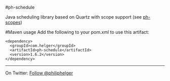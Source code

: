 #ph-schedule

Java scheduling library based on Quartz with scope support (see [ph-scopes](https://github.com/phax/ph-scopes))

#Maven usage
Add the following to your pom.xml to use this artifact:
```
<dependency>
  <groupId>com.helger</groupId>
  <artifactId>ph-schedule</artifactId>
  <version>1.6.2</version>
</dependency>
```

---

On Twitter: <a href="https://twitter.com/philiphelger">Follow @philiphelger</a>
